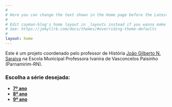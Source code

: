 ```yaml
---
#
# Here you can change the text shown in the Home page before the Latest Posts section.
#
# Edit cayman-blog's home layout in _layouts instead if you wanna make some changes
# See: https://jekyllrb.com/docs/themes/#overriding-theme-defaults
#
layout: home
---
```


Este é um projeto coordenado pelo professor de História [João Gilberto N. Saraiva](https://0jonjo.github.io/0jonjo/) na Escola Municipal Professora Ivanira de Vasconcelos Paisinho (Parnamirim-RN).

### Escolha a série desejada: 

- **[7º ano](https://0jonjo.github.io/escola/tag/7ano)**
- **[8º ano](https://0jonjo.github.io/escola/tag/8ano)**
- **[9º ano](https://0jonjo.github.io/escola/tag/9ano)**
